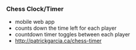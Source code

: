 ### Chess Clock/Timer
* mobile web app
* counts down the time left for each player
* countdown timer toggles between each player
* http://patrickgarcia.ca/chess-timer
